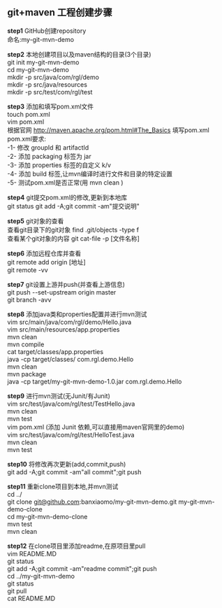 ## git+maven 工程创建步骤

**step1**  GitHub创建repository  
  命名:my-git-mvn-demo


**step2**  本地创建项目以及maven结构的目录(3个目录)  
  git init my-git-mvn-demo  
  cd my-git-mvn-demo  
  mkdir -p src/java/com/rgl/demo  
  mkdir -p src/java/resources  
  mkdir -p src/test/com/rgl/test


**step3**  添加和填写pom.xml文件   
  touch pom.xml  
  vim pom.xml  
  根据官网 http://maven.apache.org/pom.html#The_Basics 填写pom.xml  
  pom.xml要求:  
  -1- 修改 groupId 和 artifactId   
  -2- 添加 packaging 标签为 jar    
  -3- 添加 properties 标签的自定义 k/v   
  -4- 添加 build 标签,让mvn编译时进行文件和目录的特定设置  
  -5- 测试pom.xml是否正常(用 mvn clean )  


**step4**  git提交pom.xml的修改,更新到本地库  
  git status
  git add -A;git commit -am"提交说明"    


**step5**  git对象的查看  
  查看git目录下的git对象  find .git/objects -type f  
  查看某个git对象的内容 git cat-file -p [文件名称]
  

**step6**  添加远程仓库并查看  
  git remote add origin [地址]  
  git remote -vv  


**step7**  git设置上游并push(并查看上游信息)  
  git push --set-upstream origin master  
  git branch -avv	


**step8**  添加java类和properties配置并进行mvn测试  
  vim src/main/java/com/rgl/demo/Hello.java  
  vim src/main/resources/app.properties  
  mvn clean   
  mvn compile  
  cat target/classes/app.properties  
  java -cp target/classes/ com.rgl.demo.Hello  
  mvn clean  
  mvn package  
  java -cp target/my-git-mvn-demo-1.0.jar com.rgl.demo.Hello  


**step9**  进行mvn测试(无Junit/有Junit)  
  vim src/test/java/com/rgl/test/TestHello.java  
  mvn clean  
  mvn test  
  vim pom.xml (添加 Junit 依赖,可以直接用maven官网里的demo)  
  vim src/test/java/com/rgl/test/HelloTest.java  
  mvn clean  
  mvn test  


**step10**  将修改再次更新(add,commit,push)    
  git add -A;git commit -am"all commit";git push


**step11**  重新clone项目到本地,并mvn测试  
  cd ../  
  git clone git@github.com:banxiaomo/my-git-mvn-demo.git my-git-mvn-demo-clone  
  cd my-git-mvn-demo-clone  
  mvn test  
  mvn clean  


**step12**  在clone项目里添加readme,在原项目里pull  
  vim README.MD  
  git status  
  git add -A;git commit -am"readme commit";git push  
  cd ../my-git-mvn-demo  
  git status  
  git pull  
  cat README.MD  
